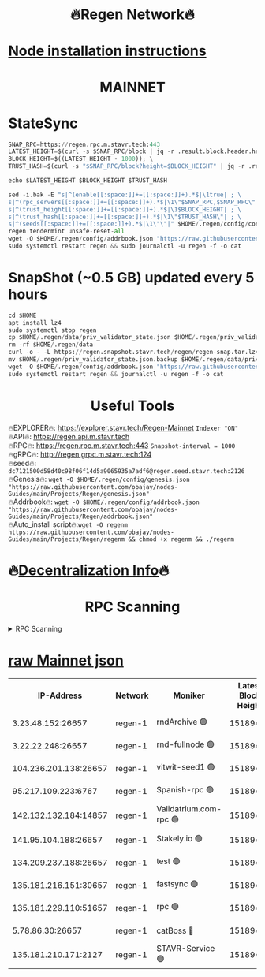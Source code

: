 <h1 align="center"> 🔥Regen Network🔥</h1>

[Node installation instructions](https://github.com/obajay/nodes-Guides/tree/main/Projects/Regen)
=
<h1 align="center"> MAINNET</h1>

# StateSync
```python
SNAP_RPC=https://regen.rpc.m.stavr.tech:443
LATEST_HEIGHT=$(curl -s $SNAP_RPC/block | jq -r .result.block.header.height); \
BLOCK_HEIGHT=$((LATEST_HEIGHT - 1000)); \
TRUST_HASH=$(curl -s "$SNAP_RPC/block?height=$BLOCK_HEIGHT" | jq -r .result.block_id.hash)

echo $LATEST_HEIGHT $BLOCK_HEIGHT $TRUST_HASH

sed -i.bak -E "s|^(enable[[:space:]]+=[[:space:]]+).*$|\1true| ; \
s|^(rpc_servers[[:space:]]+=[[:space:]]+).*$|\1\"$SNAP_RPC,$SNAP_RPC\"| ; \
s|^(trust_height[[:space:]]+=[[:space:]]+).*$|\1$BLOCK_HEIGHT| ; \
s|^(trust_hash[[:space:]]+=[[:space:]]+).*$|\1\"$TRUST_HASH\"| ; \
s|^(seeds[[:space:]]+=[[:space:]]+).*$|\1\"\"|" $HOME/.regen/config/config.toml
regen tendermint unsafe-reset-all
wget -O $HOME/.regen/config/addrbook.json "https://raw.githubusercontent.com/obajay/nodes-Guides/main/Projects/Regen/addrbook.json"
sudo systemctl restart regen && sudo journalctl -u regen -f -o cat
```
# SnapShot (~0.5 GB) updated every 5 hours
```python
cd $HOME
apt install lz4
sudo systemctl stop regen
cp $HOME/.regen/data/priv_validator_state.json $HOME/.regen/priv_validator_state.json.backup
rm -rf $HOME/.regen/data
curl -o - -L https://regen.snapshot.stavr.tech/regen/regen-snap.tar.lz4 | lz4 -c -d - | tar -x -C $HOME/.regen --strip-components 2
mv $HOME/.regen/priv_validator_state.json.backup $HOME/.regen/data/priv_validator_state.json
wget -O $HOME/.regen/config/addrbook.json "https://raw.githubusercontent.com/obajay/nodes-Guides/main/Projects/Regen/addrbook.json"
sudo systemctl restart regen && journalctl -u regen -f -o cat
```

 <h1 align="center"> Useful Tools</h1>

🔥EXPLORER🔥:     https://explorer.stavr.tech/Regen-Mainnet        `Indexer "ON"` \
🔥API🔥:          https://regen.api.m.stavr.tech \
🔥RPC🔥:          https://regen.rpc.m.stavr.tech:443              `Snapshot-interval = 1000` \
🔥gRPC🔥:         http://regen.grpc.m.stavr.tech:124 \
🔥seed🔥:      `dc7121500d58d40c98f06f14d5a9065935a7adf6@regen.seed.stavr.tech:2126` \
🔥Genesis🔥:   `wget -O $HOME/.regen/config/genesis.json "https://raw.githubusercontent.com/obajay/nodes-Guides/main/Projects/Regen/genesis.json"` \
🔥Addrbook🔥:  `wget -O $HOME/.regen/config/addrbook.json "https://raw.githubusercontent.com/obajay/nodes-Guides/main/Projects/Regen/addrbook.json"` \
🔥Auto_install script🔥:`wget -O regenm https://raw.githubusercontent.com/obajay/nodes-Guides/main/Projects/Regen/regenm && chmod +x regenm && ./regenm`

🔥[Decentralization Info](https://github.com/obajay/StateSync-snapshots/tree/main/Projects/Regen/Decentralization)🔥
=
<h1 align="center"> RPC Scanning</h1>

<details>
<summary>RPC Scanning</summary>

<h2 align="center"> We scan nodes in real time every 4 hours. And we provide the final result of RPC endpoints.
We cannot influence the operation of these nodes in any way. </h2>


```python
If Voting Power is higher than 0 --> then the Node is a validator of the network and may be subject to attack and be a potential threat to the chain.
```
```python
We marked such validators with a red symbol
```

</details>

[raw Mainnet json](https://rpc-check.regenm.stavr.tech/regenm/rpc-regenm-result.json)
=


<table><tr><th>IP-Address</th><th>Network</th><th>Moniker</th><th>Latest Block Height</th><th>Earliest Block Height</th><th>Catching Up</th><th>Tx Index</th><th>Voting Power</th><th>Scan Time</th></tr><tr><td>3.23.48.152:26657</td><td>regen-1</td><td>rndArchive 🟢</td><td>15189436</td><td>1</td><td>False</td><td>on</td><td>0</td><td>2024-03-19T08:30:40.050019534UTC</td></tr><tr><td>3.22.22.248:26657</td><td>regen-1</td><td>rnd-fullnode 🟢</td><td>15189436</td><td>4134001</td><td>False</td><td>on</td><td>0</td><td>2024-03-19T08:30:39.422735133UTC</td></tr><tr><td>104.236.201.138:26657</td><td>regen-1</td><td>vitwit-seed1 🟢</td><td>15189431</td><td>8943001</td><td>False</td><td>on</td><td>0</td><td>2024-03-19T08:30:09.672540763UTC</td></tr><tr><td>95.217.109.223:6767</td><td>regen-1</td><td>Spanish-rpc 🟢</td><td>15189439</td><td>10068001</td><td>False</td><td>on</td><td>0</td><td>2024-03-19T08:30:59.557300563UTC</td></tr><tr><td>142.132.132.184:14857</td><td>regen-1</td><td>Validatrium.com-rpc 🟢</td><td>15189440</td><td>11175001</td><td>False</td><td>on</td><td>0</td><td>2024-03-19T08:31:01.818082688UTC</td></tr><tr><td>141.95.104.188:26657</td><td>regen-1</td><td>Stakely.io 🟢</td><td>15189434</td><td>13442501</td><td>False</td><td>on</td><td>0</td><td>2024-03-19T08:30:30.628436453UTC</td></tr><tr><td>134.209.237.188:26657</td><td>regen-1</td><td>test 🟢</td><td>15189441</td><td>13992001</td><td>False</td><td>on</td><td>0</td><td>2024-03-19T08:31:10.303906000UTC</td></tr><tr><td>135.181.216.151:30657</td><td>regen-1</td><td>fastsync 🟢</td><td>15189437</td><td>14457001</td><td>False</td><td>off</td><td>0</td><td>2024-03-19T08:30:48.793953461UTC</td></tr><tr><td>135.181.229.110:51657</td><td>regen-1</td><td>rpc 🟢</td><td>15189434</td><td>14844001</td><td>False</td><td>on</td><td>0</td><td>2024-03-19T08:30:28.367149759UTC</td></tr><tr><td>5.78.86.30:26657</td><td>regen-1</td><td>catBoss 🔴</td><td>15189443</td><td>15111001</td><td>False</td><td>on</td><td>9014325134</td><td>2024-03-19T08:31:19.376701845UTC</td></tr><tr><td>135.181.210.171:2127</td><td>regen-1</td><td>STAVR-Service 🟢</td><td>15189443</td><td>15186001</td><td>False</td><td>on</td><td>0</td><td>2024-03-19T08:31:23.775528112UTC</td></tr></table>